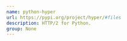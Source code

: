 ```yaml
---
name: python-hyper
url: https://pypi.org/project/hyper/#files
description: HTTP/2 for Python.
group: None
---
```

